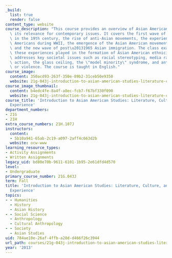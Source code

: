 ```yaml
---
_build:
  list: true
  render: false
content_type: website
course_description: "This course provides an overview of Asian American history and\
  \ its relevance for contemporary issues. It covers the first wave of Asian immigration\
  \ in the 19th century, the rise of anti-Asian movements, the experiences of Asian\
  \ Americans during WWII, the emergence of the Asian American movement in the 1960s,\
  \ and the new wave of post\u20131965 Asian immigration. The class examines the role\
  \ these experiences played in the formation of Asian American ethnicity. The course\
  \ addresses key societal issues such as racial stereotyping, media racism, affirmative\
  \ action, the glass ceiling, the \"model minority\" syndrome, and anti-Asian harassment\
  \ or violence. The course is taught in English."
course_image:
  content: 350acd93-263f-350e-89b2-31ceb50e9350
  website: 21g-043j-introduction-to-asian-american-studies-literature-culture-and-historical-experience-fall-2013
course_image_thumbnail:
  content: b4edc4fe-8a4f-a8ec-fcb7-f67bf330f090
  website: 21g-043j-introduction-to-asian-american-studies-literature-culture-and-historical-experience-fall-2013
course_title: 'Introduction to Asian American Studies: Literature, Culture, and Historical
  Experience'
department_numbers:
- 21G
- 21H
extra_course_numbers: 21H.107J
instructors:
  content:
  - 5b10a941-65ab-2c19-a097-2aff4c663d2b
  website: ocw-www
learning_resource_types:
- Activity Assignments
- Written Assignments
legacy_uid: bd80e70b-9611-6101-1b95-2e61dfd4d570
level:
- Undergraduate
primary_course_number: 21G.043J
term: Fall
title: 'Introduction to Asian American Studies: Literature, Culture, and Historical
  Experience'
topics:
- - Humanities
  - History
  - Asian History
- - Social Science
  - Anthropology
  - Cultural Anthropology
- - Society
  - Asian Studies
uid: 784ae10e-26af-4ffb-a28d-d466f26c3944
url_path: courses/21g-043j-introduction-to-asian-american-studies-literature-culture-and-historical-experience-fall-2013
year: '2013'
---
```

